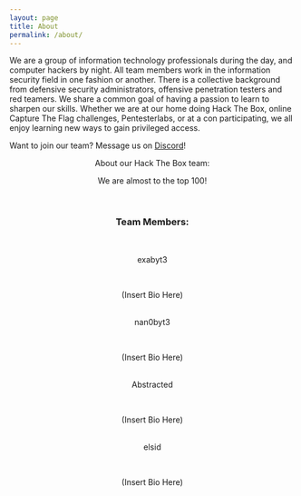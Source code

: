 ```yaml
---
layout: page
title: About
permalink: /about/
---
```


We are a group of information technology professionals during the day, and computer hackers by night. All team members work in the information security field in one fashion or another. There is a collective background from defensive security administrators, offensive penetration testers and red teamers. We share a common goal of having a passion to learn to sharpen our skills. Whether we are at our home doing Hack The Box, online Capture The Flag challenges, Pentesterlabs, or at a con participating, we all enjoy learning new ways to gain privileged access.

Want to join our team? Message us on <a href="https://discordapp.com/users/165851543860543488" target="_blank">Discord</a>!

<center>About our Hack The Box team:<br/>

We are almost to the top 100!
<script src="https://www.hackthebox.eu/badge/team/1845"></script><br/>

<h3>Team Members:</h3><br/>

exabyt3<br/>
<script src="https://www.hackthebox.eu/badge/24990"></script><br/>
(Insert Bio Here)<br/><br/>

nan0byt3<br/>
<script src="https://www.hackthebox.eu/badge/25075"></script><br/>
(Insert Bio Here)<br/><br/>

Abstracted<br/>
<script src="https://www.hackthebox.eu/badge/114437"></script><br/>
(Insert Bio Here)<br/><br/>

elsid<br/>
<script src="https://www.hackthebox.eu/badge/27474"></script><br/>
(Insert Bio Here)
</center>
